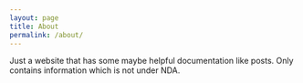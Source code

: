 ```yaml
---
layout: page
title: About
permalink: /about/
---
```


Just a website that has some maybe helpful documentation like posts.
Only contains information which is not under NDA.
